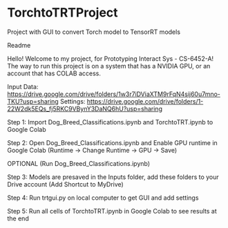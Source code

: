 # TorchtoTRTProject
Project with GUI to convert Torch model to TensorRT models

Readme

Hello! Welcome to my project, for Prototyping Interact Sys - CS-6452-A! The way to run this project is on a system that has a NVIDIA GPU, or an account that has COLAB access. 

Input Data: https://drive.google.com/drive/folders/1w3r7iDViaXTM9rFqN4sij60u7mno-TKU?usp=sharing
Settings: https://drive.google.com/drive/folders/1-22W2dk5EQs_fj5RKC9VBynY3DaNQ6hU?usp=sharing

Step 1: Import Dog_Breed_Classifications.ipynb and TorchtoTRT.ipynb to Google Colab

Step 2: Open Dog_Breed_Classifications.ipynb and Enable GPU runtime in Google Colab (Runtime -> Change Runtime -> GPU -> Save)

OPTIONAL (Run Dog_Breed_Classifications.ipynb)

Step 3: Models are presaved in the Inputs folder, add these folders to your Drive account (Add Shortcut to MyDrive)

Step 4: Run trtgui.py on local computer to get GUI and add settings

Step 5: Run all cells of TorchtoTRT.ipynb in Google Colab to see results at the end
